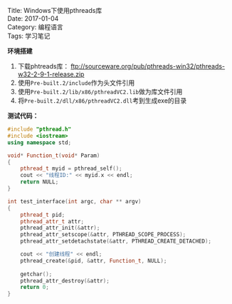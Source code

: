 Title: Windows下使用pthreads库   
Date: 2017-01-04           
Category: 编程语言      
Tags: 学习笔记 


**环境搭建**
1. 下载phtreads库： ftp://sourceware.org/pub/pthreads-win32/pthreads-w32-2-9-1-release.zip
2. 使用`Pre-built.2/include`作为头文件引用
3. 使用`Pre-built.2/lib/x86/pthreadVC2.lib`做为库文件引用
4. 将`Pre-built.2/dll/x86/pthreadVC2.dll`考到生成exe的目录

**测试代码：**
```cpp
#include "pthread.h"
#include <iostream>
using namespace std;

void* Function_t(void* Param)  
{  
	pthread_t myid = pthread_self();  
	cout << "线程ID:" << myid.x << endl;  
	return NULL;  
} 

int test_interface(int argc, char ** argv)
{
	pthread_t pid;  
	pthread_attr_t attr;  
	pthread_attr_init(&attr);  
	pthread_attr_setscope(&attr, PTHREAD_SCOPE_PROCESS);  
	pthread_attr_setdetachstate(&attr, PTHREAD_CREATE_DETACHED); 

	cout << "创建线程" << endl;
	pthread_create(&pid, &attr, Function_t, NULL);  
	
	getchar();  
	pthread_attr_destroy(&attr);  
	return 0;  
}
```